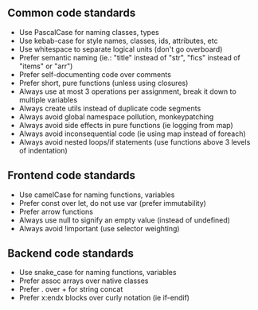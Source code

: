 ## Common code standards
- Use PascalCase for naming classes, types
- Use kebab-case for style names, classes, ids, attributes, etc
- Use whitespace to separate logical units (don't go overboard)
- Prefer semantic naming (ie.: "title" instead of "str", "fics" instead of "items" or "arr")
- Prefer self-documenting code over comments
- Prefer short, pure functions (unless using closures)
- Always use at most 3 operations per assignment, break it down to multiple variables
- Always create utils instead of duplicate code segments
- Always avoid global namespace pollution, monkeypatching
- Always avoid side effects in pure functions (ie logging from map)
- Always avoid inconsequential code (ie using map instead of foreach)
- Always avoid nested loops/if statements (use functions above 3 levels of indentation)


## Frontend code standards
- Use camelCase for naming functions, variables
- Prefer const over let, do not use var (prefer immutability)
- Prefer arrow functions
- Always use null to signify an empty value (instead of undefined)
- Always avoid !important (use selector weighting)


## Backend code standards
- Use snake_case for naming functions, variables
- Prefer assoc arrays over native classes
- Prefer . over + for string concat
- Prefer x:endx blocks over curly notation (ie if-endif)